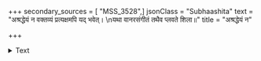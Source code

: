 +++
secondary_sources = [ "MSS_3528",]
jsonClass = "Subhaashita"
text = "अश्रद्धेयं न वक्तव्यं प्रत्यक्षमपि यद् भवेत्।  \nयथा वानरसंगीतं तथैव प्लवते शिला॥"
title = "अश्रद्धेयं न"

+++

<details><summary>Text</summary>

अश्रद्धेयं न वक्तव्यं प्रत्यक्षमपि यद् भवेत्।  
यथा वानरसंगीतं तथैव प्लवते शिला॥
</details>
